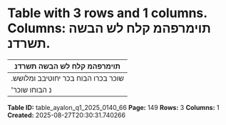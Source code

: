 # Table with 3 rows and 1 columns. Columns: תוימרפהמ קלח לש הבשה תשרדנ.

| תוימרפהמ קלח לש הבשה תשרדנ |
|---|
| .שוכר בכרו הבוח בכר יחוטיבב ומלושש | בכר חוטיבב חטובמ |
| 'נ הבוחו שוכר |

**Table ID:** table_ayalon_q1_2025_0140_66
**Page:** 149
**Rows:** 3
**Columns:** 1
**Created:** 2025-08-27T20:30:31.740266
